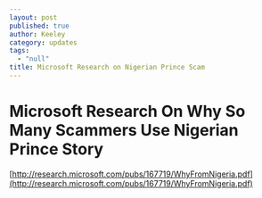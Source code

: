 ```yaml
---
layout: post
published: true
author: Keeley
category: updates
tags: 
  - "null"
title: Microsoft Research on Nigerian Prince Scam
---
```


# Microsoft Research On Why So Many Scammers Use Nigerian Prince Story

[http://research.microsoft.com/pubs/167719/WhyFromNigeria.pdf](http://research.microsoft.com/pubs/167719/WhyFromNigeria.pdf)
